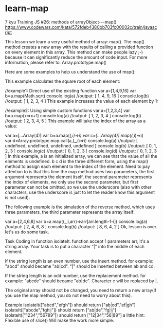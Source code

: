 # learn-map
7 kyu
Training JS #26: methods of arrayObject---map()
https://www.codewars.com/kata/572fdeb4380bb703fc00002c/train/javascript


This lesson we learn a very useful method of array: map(). The map() method creates a new array with the results of calling a provided function on every element in this array. This method can make people lazy ;-) because it can significantly reduce the amount of code input. For more information, please refer to: Array.prototype.map()

Here are some examples to help us understand the use of map():

This example calculates the square root of each element:

//example1: Direct use of the existing function
var a=[1,4,9,16]
var b=a.map(Math.sqrt)
console.log(a)   //output: [ 1, 4, 9, 16 ]
console.log(b)   //output: [ 1, 2, 3, 4 ]
This example increases the value of each element by 1:

//example2: Using simple custom functions
var a=[1,2,3,4]
var b=a.map(x=>x+1)
console.log(a)   //output: [ 1, 2, 3, 4 ]
console.log(b)   //output: [ 2, 3, 4, 5 ]
This example will take the index of the array as a value:

var a=[...Array(4)]
var b=a.map((_,i)=>i)
var c=[...Array(4)].map((_,i)=>i)  
var d=Array.prototype.map.call(a,(_,i)=>i)
console.log(a)   //output: [ undefined, undefined, undefined, undefined ]
console.log(b)   //output: [ 0, 1, 2, 3 ]
console.log(c)   //output: [ 0, 1, 2, 3 ]
console.log(d)   //output: [ 0, 1, 2, 3 ]
In this example, a is an initialized array, we can see that the value of all the elements is undefined. b c d is the three different form, using the map() method to assign each element to the index of the element. Need to pay attention to is that this time the map method uses two parameters, the first argument represents the element itself, the second parameter represents the index of elements, we only use the second parameter, but first parameter can not be omitted, so we use the underscore (also with other characters, use the underscore is just to let the reader know this argument is not used).

The following example is the simulation of the reverse method, which uses three parameters, the third parameter represents the array itself:

var a=[2,4,6,8]
var b=a.map((_,i,arr)=>arr[arr.length-1-i])
console.log(a)   //output: [ 2, 4, 6, 8 ]
console.log(b)   //output: [ 8, 6, 4, 2 ]
Ok, lesson is over. let's us do some task.

Task
Coding in function isolateIt. function accept 1 parameters arr, it's a string array. Your task is to put a character "|" into the middle of each element.

If the string length is an even number, use the insert method. for example: "abcd" should became "ab|cd". "|" should be inserted between ab and cd.

If the string length is an odd number, use the replacement method. for example: "abcde" should became "ab|de". Character c will be replaced by |.

The original array should not be changed, you need to return a new array(if you use the map method, you do not need to worry about this).

Example
isolateIt(["abcd","efgh"]) should return ["ab|cd","ef|gh"]
isolateIt(["abcde","fghij"]) should return ["ab|de","fg|ij"]
isolateIt(["1234","56789"]) should return ["12|34","56|89"]
a little hint: Flexible use of slice() Will make the work more simple.

